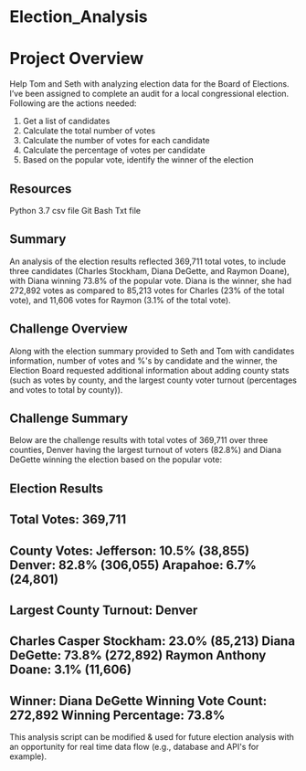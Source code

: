 # Election_Analysis
# Project Overview
Help Tom and Seth with analyzing election data for the Board of Elections.  I’ve been assigned to complete an audit for a local congressional election.  Following are the actions needed:
1.	Get a list of candidates
2.	Calculate the total number of votes
3.	Calculate the number of votes for each candidate
4.	Calculate the percentage of votes per candidate 
5.	Based on the popular vote, identify the winner of the election   
## Resources 
Python 3.7
csv file
Git Bash
Txt file

## Summary

An analysis of the election results reflected 369,711 total votes, to include three candidates (Charles Stockham, Diana DeGette, and Raymon Doane), with Diana winning 73.8% of the popular vote.  Diana is the winner, she had 272,892 votes as compared to 85,213 votes for Charles (23% of the total vote), and 11,606 votes for Raymon (3.1% of the total vote).  

## Challenge Overview
Along with the election summary provided to Seth and Tom with candidates information, number of votes and %'s by candidate and the winner, the Election Board requested additional information about adding county stats (such as votes by county, and the largest county voter turnout (percentages and votes to total by county)).

## Challenge Summary
Below are the challenge results with total votes of 369,711 over three counties, Denver having the largest turnout of voters (82.8%) and Diana DeGette winning the election based on the popular vote:

Election Results
-------------------------
Total Votes: 369,711
-------------------------

County Votes:
Jefferson: 10.5% (38,855)
Denver: 82.8% (306,055)
Arapahoe: 6.7% (24,801)
------------------------------
Largest County Turnout: Denver
------------------------------
Charles Casper Stockham: 23.0% (85,213)
Diana DeGette: 73.8% (272,892)
Raymon Anthony Doane: 3.1% (11,606)
-------------------------
Winner: Diana DeGette
Winning Vote Count: 272,892
Winning Percentage: 73.8%
-------------------------
This analysis script can be modified & used for future election analysis with an opportunity for real time data flow (e.g., database and API's for example).  
